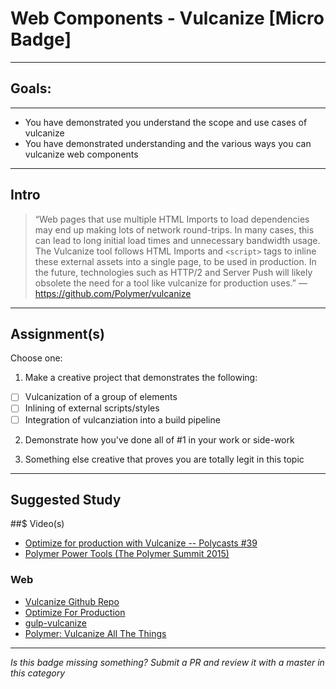 # Web Components - Vulcanize [Micro Badge]

------

## Goals:

------

- You have demonstrated you understand the scope and use cases of vulcanize
- You have demonstrated understanding and the various ways you can vulcanize web components

-----

## Intro

> “Web pages that use multiple HTML Imports to load dependencies may end up making lots of network round-trips. In many cases, this can lead to long initial load times and unnecessary bandwidth usage. The Vulcanize tool follows HTML Imports and `<script>` tags to inline these external assets into a single page, to be used in production.
In the future, technologies such as HTTP/2 and Server Push will likely obsolete the need for a tool like vulcanize for production uses.” ― https://github.com/Polymer/vulcanize

-----

## Assignment(s)

Choose one:

1) Make a creative project that demonstrates the following:
- [ ] Vulcanization of a group of elements
- [ ] Inlining of external scripts/styles
- [ ] Integration of vulcanziation into a build pipeline

2) Demonstrate how you've done all of #1 in your work or side-work

3) Something else creative that proves you are totally legit in this topic

---------------

## Suggested Study

##$ Video(s)
- [Optimize for production with Vulcanize -- Polycasts #39](https://www.youtube.com/watch?v=EUZWE8EZ0IU)
- [Polymer Power Tools (The Polymer Summit 2015)](https://www.youtube.com/watch?v=LMqM4PfrFxs)

### Web
- [Vulcanize Github Repo](https://github.com/Polymer/vulcanize)
- [Optimize For Production](https://www.polymer-project.org/1.0/docs/tools/optimize-for-production)
- [gulp-vulcanize](https://www.npmjs.com/package/gulp-vulcanize)
- [Polymer: Vulcanize All The Things](https://zisismaras.me/polymer/2015/04/02/polymer-vulcanize.html)

-----

  *Is this badge missing something? Submit a PR and review it with a master in this category*
